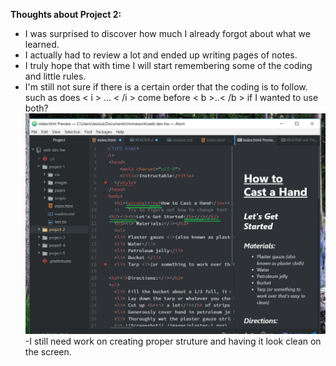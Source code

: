 **Thoughts about Project 2:**
- I was surprised to discover how much I already forgot about what we learned.
- I actually had to review a lot and ended up writing pages of notes.
- I truly hope that with time I will start remembering some of the coding and little rules.
- I'm still not sure if there is a certain order that the coding is to follow. such as does < i > ... < /i > come before < b >..< /b > if I wanted to use both?
![Screenshot](./images/screenshot-2.png)
-I still need work on creating proper struture and having it look clean on the screen.
